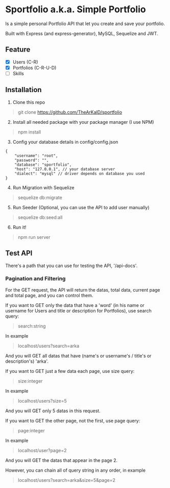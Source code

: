 # Sportfolio a.k.a. Simple Portfolio

Is a simple personal Portfolio API that let you create and save your portfolio.

Built with Express (and express-generator), MySQL, Sequelize and JWT. 

## Feature

- [x] Users (C-R)
- [x] Portfolios (C-R-U-D)
- [ ] Skills

## Installation

1. Clone this repo
> git clone https://github.com/TheArKaID/sportfolio

2. Install all needed package with your package manager (I use NPM)
> npm install

3. Config your database details in config/config.json
```
{
    "username": "root",
    "password": "",
    "database": "sportfolio",
    "host": "127.0.0.1", // your database server
    "dialect": "mysql" // driver depends on database you used
}
```

4. Run Migration with Sequelize
> sequelize db:migrate

5. Run Seeder (Optional, you can use the API to add user manually)
> sequelize db:seed:all

6. Run it!
> npm run server

## Test API

There's a path that you can use for testing the API, '/api-docs'.

### Pagination and Filtering

For the GET request, the API will return the datas, total data, current page and total page, and you can control them.

If you want to GET only the data that have a 'word' (in his name or username for Users and title or description for Portfolios), use search query:
> search:string

In example
> localhost/users?search=arka

And you will GET all datas that have (name's or username's / title's or description's) 'arka'.

If you want to GET just a few data each page, use size query:
> size:integer

In example
> localhost/users?size=5

And you will GET only 5 datas in this request.

If you want to GET the other page, not the first, use page query:
> page:integer

In example
> localhost/user?page=2

And you will GET the datas that appear in the page 2.

However, you can chain all of query string in any order, in example
> localhost/users?search=arka&size=5&page=2